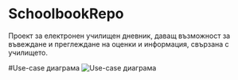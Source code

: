 # SchoolbookRepo
Проект за електронен училищен дневник, даващ възможност за въвеждане и преглеждане на оценки и информация, свързана с училището.

#Use-case диаграма
![Use-case диаграма](https://raw.githubusercontent.com/Yrd-Q/SchoolbookRepo/main/documentation/UseCaseDiagram.png)
